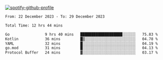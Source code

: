 [![spotify-github-profile](https://spotify-github-profile.vercel.app/api/view?uid=313pysyt3uxkjdidtiuvzf7nrnnu&cover_image=true&theme=natemoo-re&show_offline=false&background_color=121212&interchange=false&bar_color=53b14f&bar_color_cover=false)](https://spotify-github-profile.vercel.app/api/view?uid=313pysyt3uxkjdidtiuvzf7nrnnu&redirect=true)

<!--START_SECTION:waka-->

```txt
From: 22 December 2023 - To: 29 December 2023

Total Time: 12 hrs 44 mins

Go                9 hrs 40 mins   ███████████████████░░░░░░   75.83 %
Kotlin            36 mins         █▒░░░░░░░░░░░░░░░░░░░░░░░   04.78 %
YAML              32 mins         █░░░░░░░░░░░░░░░░░░░░░░░░   04.19 %
go.mod            31 mins         █░░░░░░░░░░░░░░░░░░░░░░░░   04.13 %
Protocol Buffer   24 mins         ▓░░░░░░░░░░░░░░░░░░░░░░░░   03.17 %
```

<!--END_SECTION:waka-->